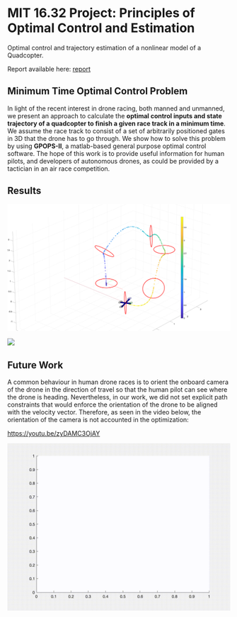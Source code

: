 # MIT 16.32 Project: Principles of Optimal Control and Estimation

Optimal control and trajectory estimation of a nonlinear model of a Quadcopter.

Report available here: [report](FinalReport.pdf)

## Minimum Time Optimal Control Problem


In light of the recent interest in drone racing, both manned and unmanned, we present an approach to calculate the **optimal control inputs and state trajectory of a quadcopter to finish a given race track in a minimum time**.
We assume the race track to consist of a set of arbitrarily positioned gates in 3D that the drone has to go through.
    We show how to solve this problem by using **GPOPS-II**, a matlab-based general purpose optimal control software.
    The hope of this work is to provide useful information for human pilots, and developers of autonomous drones, as could be provided by a tactician in an air race competition.
    
    
## Results
![](img/DroneRaceTrajectory.png)

![](optimal_w_cone_constraints.gif)

## Future Work

A common behaviour in human drone races is to orient the onboard camera of the drone in the direction of travel so that the human pilot can see where the drone is heading.
Nevertheless, in our work, we did not set explicit path constraints that would enforce the orientation of the drone to be aligned with the velocity vector.
Therefore, as seen in the video below, the orientation of the camera is not accounted in the optimization:

https://youtu.be/zyDAMC3OjAY

![](peaks.gif)
